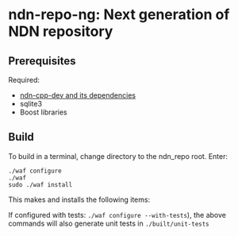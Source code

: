 ndn-repo-ng:  Next generation of NDN repository
===============================================

Prerequisites
-------------

Required:

* [ndn-cpp-dev and its dependencies](https://github.com/named-data/ndn-cpp-dev)
* sqlite3
* Boost libraries

Build
-----

To build in a terminal, change directory to the ndn_repo root.  Enter:

    ./waf configure
    ./waf
    sudo ./waf install

This makes and installs the following items:

If configured with tests: `./waf configure --with-tests`), the above commands will
also generate unit tests in `./built/unit-tests`
